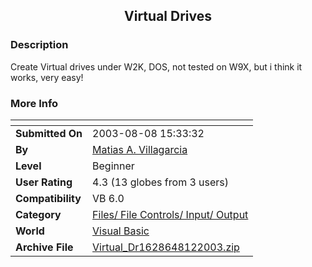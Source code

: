﻿<div align="center">

## Virtual Drives


</div>

### Description

Create Virtual drives under W2K, DOS, not tested on W9X, but i think it works, very easy!
 
### More Info
 


<span>             |<span>
---                |---
**Submitted On**   |2003-08-08 15:33:32
**By**             |[Matias A\. Villagarcia](https://github.com/Planet-Source-Code/PSCIndex/blob/master/ByAuthor/matias-a-villagarcia.md)
**Level**          |Beginner
**User Rating**    |4.3 (13 globes from 3 users)
**Compatibility**  |VB 6\.0
**Category**       |[Files/ File Controls/ Input/ Output](https://github.com/Planet-Source-Code/PSCIndex/blob/master/ByCategory/files-file-controls-input-output__1-3.md)
**World**          |[Visual Basic](https://github.com/Planet-Source-Code/PSCIndex/blob/master/ByWorld/visual-basic.md)
**Archive File**   |[Virtual\_Dr1628648122003\.zip](https://github.com/Planet-Source-Code/matias-a-villagarcia-virtual-drives__1-47658/archive/master.zip)








